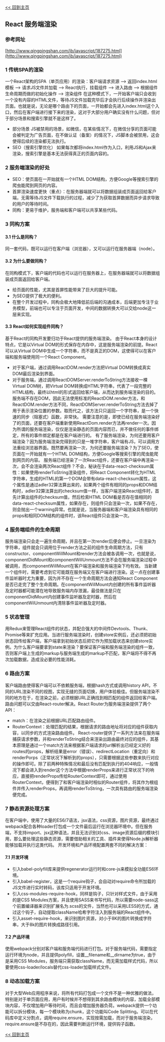 [<< 回到主页](http://suzy1993.github.io/misszy/)

## React 服务端渲染

### 参考网址
[http://www.qingpingshan.com/jb/javascript/187275.html](http://www.qingpingshan.com/jb/javascript/187275.html)

### 1 传统SPA的渲染
一个React架构的SPA（单页应用）的渲染：客户端请求资源 --> 返回index.html模板 --> 请求JS文件并加载 --> React执行，挂载组件 --> 进入路由 --> 根据组件生命周期而做的初始化操作 --> 渲染组件
在这种模式下，一开始客户端只会收到一个没有内容的HTML文件，等待JS文件加载完毕后才会执行后续操作并渲染出页面。也就是说，无论是哪个路由下的页面，一开始都会先进入index.html这个入口，然后在客户端进行接下来的渲染，这对于大部分用户确实没有什么问题，但对于部分场景和搜索引擎就不是这样了。
* 部分场景
JS被禁用的场景，如微信，在某些情况下，在微信分享的页面可能会被判定为广告页面，在不做认证（备案）的情况下，JS脚本会被禁用，这会使得后续的渲染都无法执行。
* SEO（搜索引擎优化）
如果每次都将index.html作为入口，利用JS和Ajax来渲染，搜索引擎是基本无法获得真正的页面内容的。

### 2 服务端渲染的好处
* SEO：使页面在一开始就有一个HTML DOM结构，方便Google等搜索引擎的爬虫能爬到网页的内容。
* 首屏渲染速度更快（重点）：在服务器端就可以将数据组装成页面返回给客户端，无需等待JS文件下载执行的过程，减少了为获取首屏数据而异步请求导致的用户的等待时间。
* 同构：更易于维护，服务端和客户端可以共享某些代码。

### 3 同构方案
#### 3.1 什么是同构？
同一套代码，既可以运行在客户端（浏览器），又可以运行在服务器端（node）。

#### 3.2 为什么要做同构？
在同构模式下，客户端的代码也可以运行在服务器上，在服务器端就可以将数据组装成页面返回给客户端。
* 给页面的性能，尤其是首屏性能带来了巨大的提升可能。
* 为SEO提供了极大的便利。
* 在整个开发过程中，同构会极大地降低前后端的沟通成本，后端更加专注于业务模型，前端也可以专注于页面开发，中间的数据转换大可以交给node这一层来实现。

#### 3.3 React如何实现组件同构？
基于React的同构开发要归功于React提供的服务端渲染。
由于React本身的设计特点，它是以Virtual DOM的形式保存在内存中，这是服务端渲染的前提。React可以从Virtual DOM中生成一个字符串，而不是真正的DOM，这使得可以在客户端和服务端使用同一个React Component。
* 对于客户端，通过调用ReactDOM.render方法把Virtual DOM转换成真实DOM最后渲染到界面。
* 对于服务端，通过调用ReactDOMServer.renderToString方法接收一棵Virtual DOM树，把Virtual DOM转换成HTML字符串，代表了一段完整的HTML结构，最终以html的形式返回给客户端，从而达到服务端渲染的目的。
服务端不存在DOM，因此无法使用标准的ReactDOM.render方法，和ReactDOM.render方法不同，ReactDOMServer.renderToString方法去掉了用于表示渲染位置的参数。取而代之，该方法只只返回一个字符串，是一个快速的同步（阻塞式）函数，非常快。
需要注意的是，即使已经在服务端渲染好了的页面，还要在客户端重新使用ReactDom.render方法再render一次。因为所谓的服务端渲染，仅仅是渲染静态的页面内容而已，并不做任何的事件绑定，所有的事件绑定都是在客户端进行的。
有了服务端渲染，为何还要用客户端渲染？因为服务端渲染完得到的只是一堆字符串，客户端有JS，可以调用方法重绘浏览器界面。既然要再渲染一次，为何还要服务端渲染？为了SEO，使页面在一开始就有一个HTML DOM结构，方便Google等搜索引擎的爬虫能爬到网页的内容。
服务端已经渲染了一次React组件，还要在客户端中再渲染一次，会不会渲染两次React组件？不会，秘诀在于data-react-checksum属性：如果使用renderToString渲染组件，将React Component转化为HTML字符串，生成的HTML的第一个DOM会带有data-react-checksum属性，这个属性是通过adler32算法算出来的，如果两个组件有相同的props和DOM结构时，adler32算法算出的checksum值一样，当客户端渲染React组件时，首先计算出组件的checksum值，然后检索HTML DOM看是否存在值相同的data-react-checksum属性，如果存在，则组件只会渲染一次，如果不存在，则会抛出一个warning异常。也就是说，当服务器端和客户端渲染具有相同的props和相同DOM结构的组件时，该React组件只会渲染一次。

### 4 服务端组件的生命周期
服务端渲染只会走一遍生命周期，并且在第一次render后便会停止。一旦渲染为字符串，组件就会只调用位于render方法之前的组件生命周期方法，只有constructor、componentWillMount和render方法会被各调用一次，也就是说，componentDidMount和componentWillUnmount方法不会在服务端渲染过程中被调用，而componentWillMount在客户端渲染和服务端渲染下均有效。
当新建一个组件时，需要考虑到它可能既在服务端又在客户端进行渲染。这一点在创建事件监听器时尤为重要，因为并不存在一个生命周期方法会通知React Component是否已走完了整个生命周期。在componentWillMount内创建的所有事件监听器及定时器都可能潜在地导致服务端内存泄漏，最佳做法是只在componentDidMount内创建事件监听器及定时器，然后在componentWilUnmount内清除事件监听器及定时器。

### 5 状态管理
用Redux来管理React组件的状态，并配合强大的中间件Devtools、Thunk、Promise等来扩充应用。当进行服务端渲染时，创建store实例后，还必须把初始状态回传给客户端，客户端拿到初始状态后把它作为预加载状态来创建store实例。为什么客户端要拿到state来渲染？要保证客户端和服务端渲染的组件一致，否则客户端上生成的markup与服务端生成的markup不匹配，客户端将不得不再次加载数据，造成没必要的性能消耗。

### 6 路由方案
客户端路由使得客户端可以不依赖服务端，根据hash方式或调用history API，不同的URL渲染不同的视图，实现无缝的页面切换，用户体验极佳。但服务端渲染不同的地方在于，在渲染之前，必须根据URL正确找到相匹配的组件返回给客户端。
路由问题可以交由React-router解决。React Router为服务端渲染提供了两个API：
* match：在渲染之前根据URL匹配路由组件。
* RouterContext：处理匹配的结果，根据请求的路由地址将对应的组件获取内容，以同步的方式渲染路由组件。
React-router提供了一系列方法来在服务端捕获请求参数，并和renderToString结合来渲染出路由最终对应的组件，其基本原理是通过一个match方法来根据客户端请求的url解析出已经定义好的routes的props，解析结果是error（错误）、redirectLocation（重定向）和renderPorps（正常状况下解析到的props），只需要根据这些参数来执行对应的操作即可。除了前两种特殊情况和最后没有匹配到执行的404响应，一般情况下都会进入到render这个方法中根据renderProps来进行正常状况下的响应，直接把renderProps传给RouterContext即可，通过使用RouterContext，便得到了和客户端渲染时相似的Router组件，将其作为根组件并传入renderProps，再调用renderToString，一次具有路由的服务端渲染便完成。

### 7 静态资源处理方案
在客户端中，使用了大量的ES6/7语法，jsx语法，css资源，图片资源，最终通过webpack配合各种loader打包成一个文件最后运行在浏览器环境中。但在服务端，不支持import、jsx这种语法，并且无法识别对css、image资源后缀的模块引用，那么要处理这些静态资源，需要借助相关的工具、插件来使得Node.js解析器能够加载并执行这类代码。
开发环境和产品环境配置两套不同的解决方案：
#### 7.1 开发环境
* 引入babel-polyfill库来提供regenerator运行时和core-js来模拟全功能ES6环境。
* 引入babel-register，这是一个require钩子，会自动对require命令所加载的JS文件进行实时转码，该库只适用于开发环境。
* 引入css-modules-require-hook，同样是钩子，只针对样式文件，由于采用的是CSS Modules方案，并且使用SASS来书写代码，所以需要node-sass这个前置编译器来识别扩展名为.scss的文件，当然也可以采用LESS的方式，通过这个钩子，自动提取className哈希字符注入到服务端的React组件中。
* 引入asset-require-hook，来识别图片资源，对小于8K的图片转换成字符串，大于8k的图片转换成路径引用。

#### 7.2 产品环境
使用webpack分别对客户端和服务端代码进行打包。对于服务端代码，需要指定运行环境为node，并且提供polyfill，设置__filename和__dirname为true，由于是采用CSS Modules，服务端只需获取className，而无需加载样式代码，所以要使用css-loader/locals替代css-loader加载样式文件。

### 8 动态加载方案
对于大型Web应用程序来说，将所有代码打包成一个文件不是一种优雅的做法，特别是对于单页面应用，用户有时候并不想得到其余路由模块的内容，加载全部模块内容，不仅增加用户等待时间，而且会增加服务器负荷。webpack提供一个功能可以拆分模块，每一个模块称为chunk，这个功能叫Code Splitting。可以在代码库中定义分割点，调用require.ensure，实现按需加载，而对于服务端渲染，require.ensure是不存在的，因此需要判断运行环境，提供钩子函数。

[<< 回到主页](http://suzy1993.github.io/misszy/)


